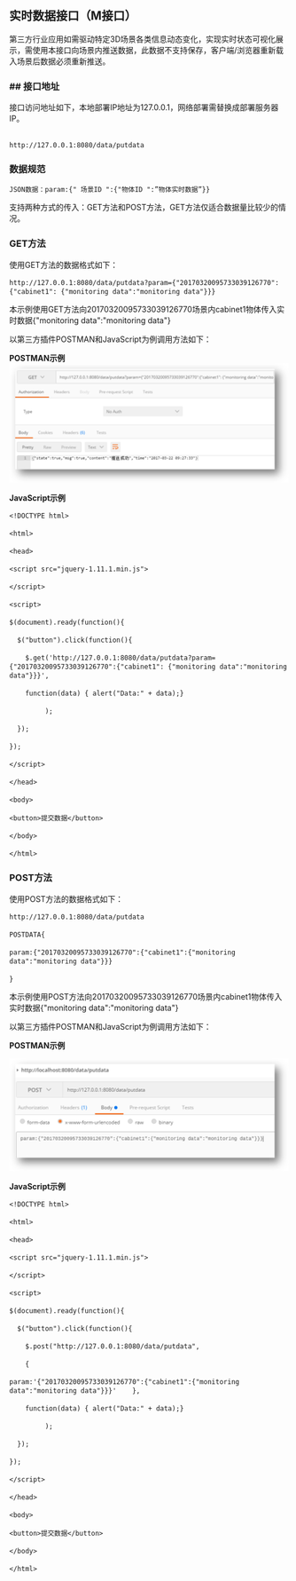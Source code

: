 ## 实时数据接口（M接口）

第三方行业应用如需驱动特定3D场景各类信息动态变化，实现实时状态可视化展示，需使用本接口向场景内推送数据，此数据不支持保存，客户端/浏览器重新载入场景后数据必须重新推送。
### ## 接口地址

接口访问地址如下，本地部署IP地址为127.0.0.1，网络部署需替换成部署服务器IP。


```

http://127.0.0.1:8080/data/putdata
```



### 数据规范



```
JSON数据：param:{" 场景ID ":{"物体ID ":”物体实时数据”}}
```



支持两种方式的传入：GET方法和POST方法，GET方法仅适合数据量比较少的情况。
### GET方法
使用GET方法的数据格式如下：



```
http://127.0.0.1:8080/data/putdata?param={"20170320095733039126770":{"cabinet1": {"monitoring data":"monitoring data"}}}  
```



本示例使用GET方法向20170320095733039126770场景内cabinet1物体传入实时数据{"monitoring data":"monitoring data"}

以第三方插件POSTMAN和JavaScript为例调用方法如下：

**POSTMAN示例**
![](/image/image009.png)


**JavaScript示例**



```
<!DOCTYPE html>

<html>

<head>

<script src="jquery-1.11.1.min.js">

</script>

<script>

$(document).ready(function(){

  $("button").click(function(){

    $.get('http://127.0.0.1:8080/data/putdata?param={"20170320095733039126770":{"cabinet1": {"monitoring data":"monitoring data"}}}',

    function(data) { alert("Data:" + data);}

         );

  });

});

</script>

</head>

<body>

<button>提交数据</button>

</body>

</html>
```



### POST方法

使用POST方法的数据格式如下：



```
http://127.0.0.1:8080/data/putdata

POSTDATA{

param:{"20170320095733039126770":{"cabinet1":{"monitoring data":"monitoring data"}}}

}
```



本示例使用POST方法向20170320095733039126770场景内cabinet1物体传入实时数据{"monitoring data":"monitoring data"}

以第三方插件POSTMAN和JavaScript为例调用方法如下：

**POSTMAN示例**

![](/image/image011.png)

**JavaScript示例**



```
<!DOCTYPE html>

<html>

<head>

<script src="jquery-1.11.1.min.js">

</script>

<script>

$(document).ready(function(){

  $("button").click(function(){

    $.post("http://127.0.0.1:8080/data/putdata",

    {

param:'{"20170320095733039126770":{"cabinet1":{"monitoring data":"monitoring data"}}}'    },

    function(data) { alert("Data:" + data);}

         );

  });

});

</script>

</head>

<body>

<button>提交数据</button>

</body>

</html>
```
